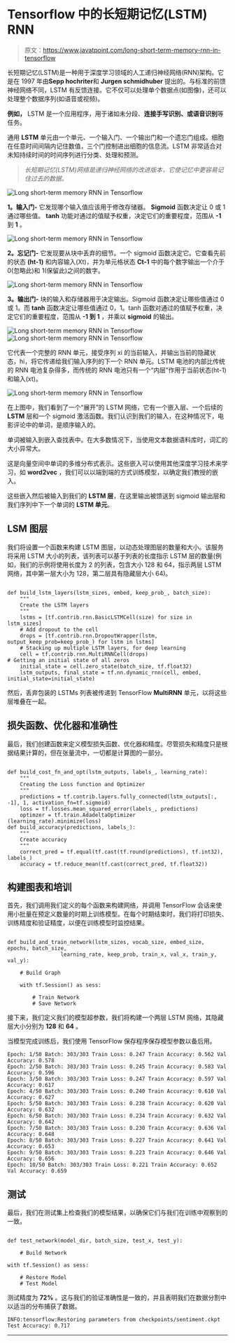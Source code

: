 # Tensorflow 中的长短期记忆(LSTM) RNN

> 原文：<https://www.javatpoint.com/long-short-term-memory-rnn-in-tensorflow>

长短期记忆(LSTM)是一种用于深度学习领域的人工递归神经网络(RNN)架构。它是在 1997 年由**Sepp hochriter**和 **Jurgen schmidhuber** 提出的。与标准的前馈神经网络不同，LSTM 有反馈连接。它不仅可以处理单个数据点(如图像)，还可以处理整个数据序列(如语音或视频)。

**例如，** LSTM 是一个应用程序，用于诸如未分段、**连接手写识别、**或**语音识别**等任务。

通用 **LSTM** 单元由一个单元、一个输入门、一个输出门和一个遗忘门组成。细胞在任意时间间隔内记住数值，三个门控制进出细胞的信息流。LSTM 非常适合对未知持续时间的时间序列进行分类、处理和预测。

> *长短期记忆(LSTM)网络是递归神经网络的改进版本，它使记忆中更容易记住过去的数据。*

![Long short-term memory RNN in Tensorflow](img/a898c1680cd6af09d92ed3e27923b329.png)

**1。输入门-** 它发现哪个输入值应该用于修改存储器。 **Sigmoid** 函数决定让 0 或 1 通过哪些值。 **tanh** 功能对通过的值赋予权重，决定它们的重要程度，范围从 **-1** 到 **1** 。

![Long short-term memory RNN in Tensorflow](img/1b4604f5bc965a08b818f955c06fd21f.png)

**2。忘记门-** 它发现要从块中丢弃的细节。一个 sigmoid 函数决定它。它查看先前的状态 **(ht-1)** 和内容输入(Xt)，并为单元格状态 **Ct-1** 中的每个数字输出一个介于 0(忽略此)和 1(保留此)之间的数字。

![Long short-term memory RNN in Tensorflow](img/5454d45aa89b195b3a74ba41bf101579.png)

**3。输出门-** 块的输入和存储器用于决定输出。Sigmoid 函数决定让哪些值通过 0 或 1。而 **tanh** 函数决定让哪些值通过 0，1。tanh 函数对通过的值赋予权重，决定它们的重要程度，范围从 **-1 到 1** ，并乘以 **sigmoid** 的输出。

![Long short-term memory RNN in Tensorflow](img/24669456b95aadb783f0c9b91d470604.png)
![Long short-term memory RNN in Tensorflow](img/14ec873b976d4078e3b6aec225af9e44.png)

它代表一个完整的 RNN 单元，接受序列 xi 的当前输入，并输出当前的隐藏状态，hi，将它传递给我们输入序列的下一个 RNN 单元。LSTM 电池的内部比传统的 RNN 电池复杂得多，而传统的 RNN 电池只有一个“内层”作用于当前状态(ht-1)和输入(xt)。

![Long short-term memory RNN in Tensorflow](img/2da733f57824e55c49ba95f9c76288b0.png)

在上图中，我们看到了一个“展开”的 LSTM 网络，它有一个嵌入层、一个后续的 **LSTM** 层和一个 sigmoid 激活函数。我们认识到我们的输入，在这种情况下，电影评论中的单词，是顺序输入的。

单词被输入到嵌入查找表中。在大多数情况下，当使用文本数据语料库时，词汇的大小异常大。

这是向量空间中单词的多维分布式表示。这些嵌入可以使用其他深度学习技术来学习，如 **word2vec** ，我们可以以端到端的方式训练模型，以确定我们教授的嵌入。

这些嵌入然后被输入到我们的 **LSTM 层**，在这里输出被馈送到 sigmoid 输出层和我们序列中下一个单词的 **LSTM 单元**。

## LSM 图层

我们将设置一个函数来构建 LSTM 图层，以动态处理图层的数量和大小。该服务将采用 LSTM 大小的列表，该列表可以基于列表的长度指示 LSTM 层的数量(例如，我们的示例将使用长度为 2 的列表，包含大小 128 和 64，指示两层 LSTM 网络，其中第一层大小为 128，第二层具有隐藏层大小 64)。

```

def build_lstm_layers(lstm_sizes, embed, keep_prob_, batch_size):
    """
    Create the LSTM layers
    """
    lstms = [tf.contrib.rnn.BasicLSTMCell(size) for size in lstm_sizes]
    # Add dropout to the cell
    drops = [tf.contrib.rnn.DropoutWrapper(lstm, output_keep_prob=keep_prob_) for lstm in lstms]
    # Stacking up multiple LSTM layers, for deep learning
    cell = tf.contrib.rnn.MultiRNNCell(drops)
# Getting an initial state of all zeros
    initial_state = cell.zero_state(batch_size, tf.float32)
    lstm_outputs, final_state = tf.nn.dynamic_rnn(cell, embed, initial_state=initial_state)

```

然后，丢弃包装的 LSTMs 列表被传递到 TensorFlow **MultiRNN** 单元，以将这些层堆叠在一起。

## 损失函数、优化器和准确性

最后，我们创建函数来定义模型损失函数、优化器和精度。尽管损失和精度只是根据结果计算的，但在张量流中，一切都是计算图的一部分。

```

def build_cost_fn_and_opt(lstm_outputs, labels_, learning_rate):
    """
    Creating the Loss function and Optimizer
    """
    predictions = tf.contrib.layers.fully_connected(lstm_outputs[:, -1], 1, activation_fn=tf.sigmoid)
    loss = tf.losses.mean_squared_error(labels_, predictions)
    optimzer = tf.train.AdadeltaOptimizer (learning_rate).minimize(loss)
def build_accuracy(predictions, labels_):
    """
    Create accuracy
    """
    correct_pred = tf.equal(tf.cast(tf.round(predictions), tf.int32), labels_)
    accuracy = tf.reduce_mean(tf.cast(correct_pred, tf.float32))

```

## 构建图表和培训

首先，我们调用我们定义的每个函数来构建网络，并调用 TensorFlow 会话来使用小批量在预定义数量的时期上训练模型。在每个时期结束时，我们将打印损失、训练精度和验证精度，以便在训练模型时监控结果。

```

def build_and_train_network(lstm_sizes, vocab_size, embed_size, epochs, batch_size,
                 learning_rate, keep_prob, train_x, val_x, train_y, val_y):

    # Build Graph

    with tf.Session() as sess:

        # Train Network
        # Save Network

```

接下来，我们定义我们的模型超参数，我们将构建一个两层 LSTM 网络，其隐藏层大小分别为 **128** 和 **64** 。

当模型完成训练后，我们使用 TensorFlow 保存程序保存模型参数以备后用。

```
Epoch: 1/50 Batch: 303/303 Train Loss: 0.247 Train Accuracy: 0.562 Val Accuracy: 0.578
Epoch: 2/50 Batch: 303/303 Train Loss: 0.245 Train Accuracy: 0.583 Val Accuracy: 0.596
Epoch: 3/50 Batch: 303/303 Train Loss: 0.247 Train Accuracy: 0.597 Val Accuracy: 0.617
Epoch: 4/50 Batch: 303/303 Train Loss: 0.240 Train Accuracy: 0.610 Val Accuracy: 0.627
Epoch: 5/50 Batch: 303/303 Train Loss: 0.238 Train Accuracy: 0.620 Val Accuracy: 0.632
Epoch: 6/50 Batch: 303/303 Train Loss: 0.234 Train Accuracy: 0.632 Val Accuracy: 0.642
Epoch: 7/50 Batch: 303/303 Train Loss: 0.230 Train Accuracy: 0.636 Val Accuracy: 0.648
Epoch: 8/50 Batch: 303/303 Train Loss: 0.227 Train Accuracy: 0.641 Val Accuracy: 0.653
Epoch: 9/50 Batch: 303/303 Train Loss: 0.223 Train Accuracy: 0.646 Val Accuracy: 0.656
Epoch: 10/50 Batch: 303/303 Train Loss: 0.221 Train Accuracy: 0.652 Val Accuracy: 0.659

```

## 测试

最后，我们在测试集上检查我们的模型结果，以确保它们与我们在训练中观察到的一致。

```

def test_network(model_dir, batch_size, test_x, test_y):

    # Build Network

with tf.Session() as sess:

    # Restore Model
    # Test Model

```

测试精度为 **72%** 。这与我们的验证准确性是一致的，并且表明我们在数据分割中以适当的分布捕获了数据。

```
INFO:tensorflow:Restoring parameters from checkpoints/sentiment.ckpt
Test Accuracy: 0.717

```

* * *